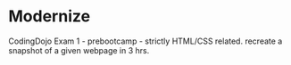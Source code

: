 # Modernize

CodingDojo Exam 1 - prebootcamp - strictly HTML/CSS related. recreate a snapshot of a given webpage in 3 hrs. 
